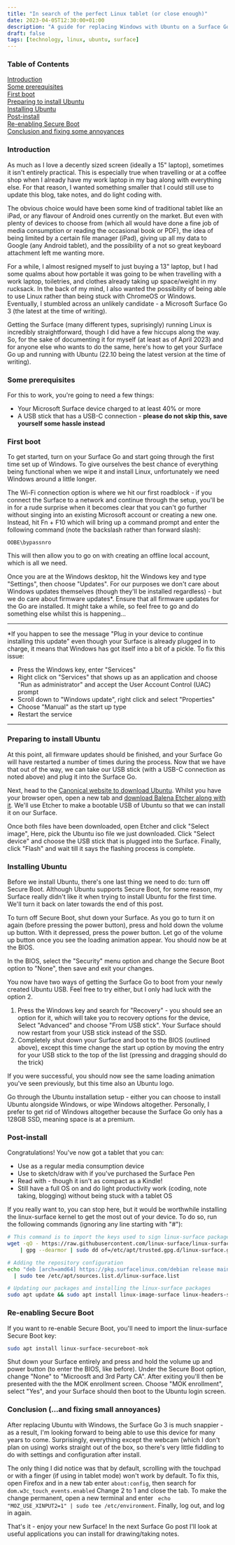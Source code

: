 ```yaml
---
title: "In search of the perfect Linux tablet (or close enough)"
date: 2023-04-05T12:30:00+01:00
description: "A guide for replacing Windows with Ubuntu on a Surface Go 3 device"
draft: false
tags: [technology, linux, ubuntu, surface]
---
```


### Table of Contents

[Introduction](#introduction)\
[Some prerequisites](#prereqs)\
[First boot](#first-boot)\
[Preparing to install Ubuntu](#prep-install-ubuntu)\
[Installing Ubuntu](#install-ubuntu)\
[Post-install](#post-install)\
[Re-enabling Secure Boot](#re-enable-secure-boot)\
[Conclusion and fixing some annoyances](#conclusion)



<a name="introduction"/>

### Introduction

As much as I love a decently sized screen (ideally a 15" laptop), sometimes it isn't entirely practical. This is especially true when travelling or at a coffee shop when I already have my work laptop in my bag along with everything else. For that reason, I wanted something smaller that I could still use to update this blog, take notes, and do light coding with.

The obvious choice would have been some kind of traditional tablet like an iPad, or any flavour of Android ones currently on the market. But even with plenty of devices to choose from (which all would have done a fine job of media consumption or reading the occasional book or PDF), the idea of being limited by a certain file manager (iPad), giving up all my data to Google (any Android tablet), and the possibility of a not so great keyboard attachment left me wanting more.

For a while, I almost resigned myself to just buying a 13" laptop, but I had some qualms about how portable it was going to be when travelling with a work laptop, toiletries, and clothes already taking up space/weight in my rucksack. In the back of my mind, I also wanted the possibility of being able to use Linux rather than being stuck with ChromeOS or Windows. Eventually, I stumbled across an unlikely candidate - a Microsoft Surface Go 3 (the latest at the time of writing). 

Getting the Surface (many different types, suprisingly) running Linux is incredibly straightforward, though I did have a few hiccups along the way. So, for the sake of documenting it for myself (at least as of April 2023) and for anyone else who wants to do the same, here's how to get your Surface Go up and running with Ubuntu (22.10 being the latest version at the time of writing).

<a name="prereqs"/>

### Some prerequisites

For this to work, you're going to need a few things:

- Your Microsoft Surface device charged to at least 40% or more
- A USB stick that has a USB-C connection - **please do not skip this, save yourself some hassle instead**

<a name="first-boot"/>

### First boot

To get started, turn on your Surface Go and start going through the first time set up of Windows. To give ourselves the best chance of everything being functional when we wipe it and install Linux, unfortunately we need Windows around a little longer. 

The Wi-Fi connection option is where we hit our first roadblock - if you connect the Surface to a network and continue through the setup, you'll be in for a rude surprise when it becomes clear that you can't go further without singing into an existing Microsoft account or creating a new one. Instead, hit Fn + F10 which will bring up a command prompt and enter the following command (note the backslash rather than forward slash):

```powershell
OOBE\bypassnro
```

This will then allow you to go on with creating an offline local account, which is all we need.

Once you are at the Windows desktop, hit the Windows key and type "Settings", then choose "Updates". For our purposes we don't care about Windows updates themselves (though they'll be installed regardless) - but we do care about firmware updates*. Ensure that all firmware updates for the Go are installed. It might take a while, so feel free to go and do something else whilst this is happening... 

---

*If you happen to see the message "Plug in your device to continue installing this update" even though your Surface is already plugged in to charge, it means that Windows has got itself into a bit of a pickle. To fix this issue:

- Press the Windows key, enter "Services"
- Right click on "Services" that shows up as an application and choose "Run as administrator" and accept the User Account Control (UAC) prompt
- Scroll down to "Windows update", right click and select "Properties"
- Choose "Manual" as the start up type
- Restart the service

---

<a name="prep-install-ubuntu"/>

### Preparing to install Ubuntu

At this point, all firmware updates should be finished, and your Surface Go will have restarted a number of times during the process. Now that we have that out of the way, we can take our USB stick (with a USB-C connection as noted above) and plug it into the Surface Go.

Next, head to the [Canonical website to download Ubuntu](https://ubuntu.com/download/desktop). Whilst you have your browser open, open a new tab and [download Balena Etcher along with it](https://www.balena.io/etcher). We'll use Etcher to make a bootable USB of Ubuntu so that we can install it on our Surface.

Once both files have been downloaded, open Etcher and click "Select image", Here, pick the Ubuntu iso file we just downloaded. Click "Select device" and choose the USB stick that is plugged into the Surface. Finally, click "Flash" and wait till it says the flashing process is complete.

<a name="install-ubuntu"/>

### Installing Ubuntu

Before we install Ubuntu, there's one last thing we need to do: turn off Secure Boot. Although Ubuntu supports Secure Boot, for some reason, my Surface really didn't like it when trying to install Ubuntu for the first time. We'll turn it back on later towards the end of this post. 

To turn off Secure Boot, shut down your Surface. As you go to turn it on again (before pressing the power button), press and hold down the volume up button. With it depressed, press the power button. Let go of the volume up button once you see the loading animation appear. You should now be at the BIOS. 

In the BIOS, select the "Security" menu option and change the Secure Boot option to "None", then save and exit your changes.

You now have two ways of getting the Surface Go to boot from your newly created Ubuntu USB. Feel free to try either, but I only had luck with the option 2.

1. Press the Windows key and search for "Recovery" - you should see an option for it, which will take you to recovery options for the device, Select "Advanced" and choose "From USB stick". Your Surface should now restart from your USB stick instead of the SSD.
2. Completely shut down your Surface and boot to the BIOS (outlined above), except this time change the start up option by moving the entry for your USB stick to the top of the list (pressing and dragging should do the trick)

If you were successful, you should now see the same loading animation you've seen previously, but this time also an Ubuntu logo.

Go through the Ubuntu installation setup - either you can choose to install Ubuntu alongside Windows, or wipe Windows altogether. Personally, I prefer to get rid of Windows altogether because the Surface Go only has a 128GB SSD, meaning space is at a premium.

<a name="post-install"/>

### Post-install

Congratulations! You've now got a tablet that you can:

- Use as a regular media consumption device
- Use to sketch/draw with if you've purchased the Surface Pen
- Read with - though it isn't as compact as a Kindle!
- Still have a full OS on and do light productivity work (coding, note taking, blogging) without being stuck with a tablet OS

If you really want to, you can stop here, but it would be worthwhile installing the linux-surface kernel to get the most out of your device. To do so, run the following commands (ignoring any line starting with "#"):

```bash
# This command is to import the keys used to sign linux-surface packages
wget -qO - https://raw.githubusercontent.com/linux-surface/linux-surface/master/pkg/keys/surface.asc \
    | gpg --dearmor | sudo dd of=/etc/apt/trusted.gpg.d/linux-surface.gpg
```

```bash
# Adding the repository configuration 
echo "deb [arch=amd64] https://pkg.surfacelinux.com/debian release main" \
  | sudo tee /etc/apt/sources.list.d/linux-surface.list
```

```bash
# Updating our packages and installing the linux-surface packages
sudo apt update && sudo apt install linux-image-surface linux-headers-surface libwacom-surface iptsd
```

<a name="re-enable-secure-boot"/>

### Re-enabling Secure Boot

If you want to re-enable Secure Boot, you'll need to import the linux-surface Secure Boot key:

```bash
sudo apt install linux-surface-secureboot-mok
```

Shut down your Surface entirely and press and hold the volume up and power button (to enter the BIOS, like before). Under the Secure Boot option, change "None" to "Microosft and 3rd Party CA". After exiting you'll then be presented with the the MOK enrollment screen. Choose "MOK enrollment", select "Yes", and your Surface should then boot to the Ubuntu login screen.

<a name="conclusion"/>

### Conclusion (...and fixing small annoyances)

After replacing Ubuntu with Windows, the Surface Go 3 is much snappier - as a result, I'm looking forward to being able to use this device for many years to come. Surprisingly, everything except the webcam (which I don't plan on using) works straight out of the box, so there's very little fiddling to do with settings and configuration after install. 

The only thing I did notice was that by default, scrolling with the touchpad or with a finger (if using in tablet mode) won't work by default. To fix this, open Firefox and in a new tab enter ```about:config```, then search for ```dom.w3c_touch_events.enabled``` Change 2 to 1 and close the tab. To make the change permanent, open a new terminal and enter ``` echo "MOZ_USE_XINPUT2=1" | sudo tee /etc/environment```. Finally, log out, and log in again. 

That's it - enjoy your new Surface! In the next Surface Go post I'll look at useful applications you can install for drawing/taking notes.




